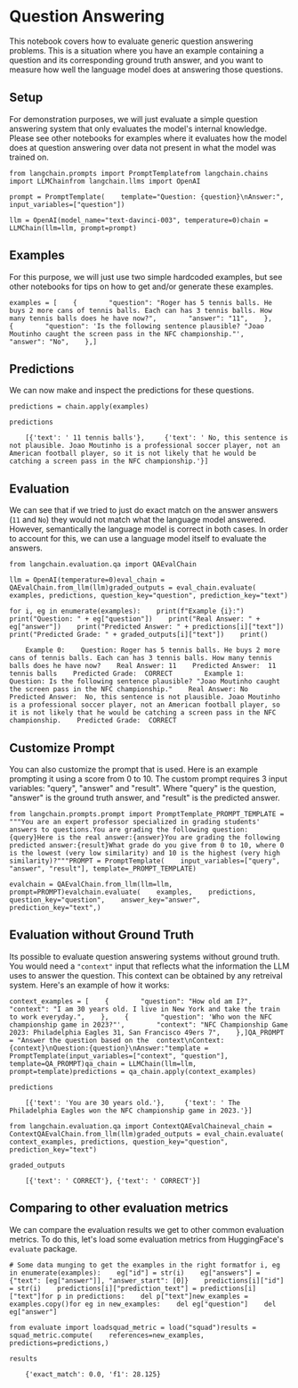 Question Answering
==================

This notebook covers how to evaluate generic question answering problems. This is a situation where you have an example containing a question and its corresponding ground truth answer, and you want to measure how well the language model does at answering those questions.

Setup[](#setup "Direct link to Setup")
---------------------------------------

For demonstration purposes, we will just evaluate a simple question answering system that only evaluates the model's internal knowledge. Please see other notebooks for examples where it evaluates how the model does at question answering over data not present in what the model was trained on.

    from langchain.prompts import PromptTemplatefrom langchain.chains import LLMChainfrom langchain.llms import OpenAI

    prompt = PromptTemplate(    template="Question: {question}\nAnswer:", input_variables=["question"])

    llm = OpenAI(model_name="text-davinci-003", temperature=0)chain = LLMChain(llm=llm, prompt=prompt)

Examples[](#examples "Direct link to Examples")
------------------------------------------------

For this purpose, we will just use two simple hardcoded examples, but see other notebooks for tips on how to get and/or generate these examples.

    examples = [    {        "question": "Roger has 5 tennis balls. He buys 2 more cans of tennis balls. Each can has 3 tennis balls. How many tennis balls does he have now?",        "answer": "11",    },    {        "question": 'Is the following sentence plausible? "Joao Moutinho caught the screen pass in the NFC championship."',        "answer": "No",    },]

Predictions[](#predictions "Direct link to Predictions")
---------------------------------------------------------

We can now make and inspect the predictions for these questions.

    predictions = chain.apply(examples)

    predictions

        [{'text': ' 11 tennis balls'},     {'text': ' No, this sentence is not plausible. Joao Moutinho is a professional soccer player, not an American football player, so it is not likely that he would be catching a screen pass in the NFC championship.'}]

Evaluation[](#evaluation "Direct link to Evaluation")
------------------------------------------------------

We can see that if we tried to just do exact match on the answer answers (`11` and `No`) they would not match what the language model answered. However, semantically the language model is correct in both cases. In order to account for this, we can use a language model itself to evaluate the answers.

    from langchain.evaluation.qa import QAEvalChain

    llm = OpenAI(temperature=0)eval_chain = QAEvalChain.from_llm(llm)graded_outputs = eval_chain.evaluate(    examples, predictions, question_key="question", prediction_key="text")

    for i, eg in enumerate(examples):    print(f"Example {i}:")    print("Question: " + eg["question"])    print("Real Answer: " + eg["answer"])    print("Predicted Answer: " + predictions[i]["text"])    print("Predicted Grade: " + graded_outputs[i]["text"])    print()

        Example 0:    Question: Roger has 5 tennis balls. He buys 2 more cans of tennis balls. Each can has 3 tennis balls. How many tennis balls does he have now?    Real Answer: 11    Predicted Answer:  11 tennis balls    Predicted Grade:  CORRECT        Example 1:    Question: Is the following sentence plausible? "Joao Moutinho caught the screen pass in the NFC championship."    Real Answer: No    Predicted Answer:  No, this sentence is not plausible. Joao Moutinho is a professional soccer player, not an American football player, so it is not likely that he would be catching a screen pass in the NFC championship.    Predicted Grade:  CORRECT    

Customize Prompt[](#customize-prompt "Direct link to Customize Prompt")
------------------------------------------------------------------------

You can also customize the prompt that is used. Here is an example prompting it using a score from 0 to 10. The custom prompt requires 3 input variables: "query", "answer" and "result". Where "query" is the question, "answer" is the ground truth answer, and "result" is the predicted answer.

    from langchain.prompts.prompt import PromptTemplate_PROMPT_TEMPLATE = """You are an expert professor specialized in grading students' answers to questions.You are grading the following question:{query}Here is the real answer:{answer}You are grading the following predicted answer:{result}What grade do you give from 0 to 10, where 0 is the lowest (very low similarity) and 10 is the highest (very high similarity)?"""PROMPT = PromptTemplate(    input_variables=["query", "answer", "result"], template=_PROMPT_TEMPLATE)

    evalchain = QAEvalChain.from_llm(llm=llm, prompt=PROMPT)evalchain.evaluate(    examples,    predictions,    question_key="question",    answer_key="answer",    prediction_key="text",)

Evaluation without Ground Truth[](#evaluation-without-ground-truth "Direct link to Evaluation without Ground Truth")
---------------------------------------------------------------------------------------------------------------------

Its possible to evaluate question answering systems without ground truth. You would need a `"context"` input that reflects what the information the LLM uses to answer the question. This context can be obtained by any retreival system. Here's an example of how it works:

    context_examples = [    {        "question": "How old am I?",        "context": "I am 30 years old. I live in New York and take the train to work everyday.",    },    {        "question": 'Who won the NFC championship game in 2023?"',        "context": "NFC Championship Game 2023: Philadelphia Eagles 31, San Francisco 49ers 7",    },]QA_PROMPT = "Answer the question based on the  context\nContext:{context}\nQuestion:{question}\nAnswer:"template = PromptTemplate(input_variables=["context", "question"], template=QA_PROMPT)qa_chain = LLMChain(llm=llm, prompt=template)predictions = qa_chain.apply(context_examples)

    predictions

        [{'text': 'You are 30 years old.'},     {'text': ' The Philadelphia Eagles won the NFC championship game in 2023.'}]

    from langchain.evaluation.qa import ContextQAEvalChaineval_chain = ContextQAEvalChain.from_llm(llm)graded_outputs = eval_chain.evaluate(    context_examples, predictions, question_key="question", prediction_key="text")

    graded_outputs

        [{'text': ' CORRECT'}, {'text': ' CORRECT'}]

Comparing to other evaluation metrics[](#comparing-to-other-evaluation-metrics "Direct link to Comparing to other evaluation metrics")
---------------------------------------------------------------------------------------------------------------------------------------

We can compare the evaluation results we get to other common evaluation metrics. To do this, let's load some evaluation metrics from HuggingFace's `evaluate` package.

    # Some data munging to get the examples in the right formatfor i, eg in enumerate(examples):    eg["id"] = str(i)    eg["answers"] = {"text": [eg["answer"]], "answer_start": [0]}    predictions[i]["id"] = str(i)    predictions[i]["prediction_text"] = predictions[i]["text"]for p in predictions:    del p["text"]new_examples = examples.copy()for eg in new_examples:    del eg["question"]    del eg["answer"]

    from evaluate import loadsquad_metric = load("squad")results = squad_metric.compute(    references=new_examples,    predictions=predictions,)

    results

        {'exact_match': 0.0, 'f1': 28.125}